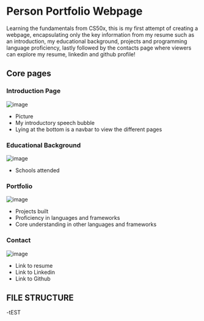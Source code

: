 # Person Portfolio Webpage
Learning the fundamentals from CS50x, this is my first attempt of creating a webpage, encapsulating only the key information from my resume such as an introduction, my educational background, projects and programming language proficiency, lastly followed by the contacts page where viewers can explore my resume, linkedin and github profile! 
## Core pages
### Introduction Page
![image](https://github.com/wzngekj/PersonalPortfolio/assets/147592707/97c12f86-f033-4da5-ac0a-63c5d2e32529)
- Picture
- My introductory speech bubble
- Lying at the bottom is a navbar to view the different pages
### Educational Background
![image](https://github.com/wzngekj/PersonalPortfolio/assets/147592707/7d0c5e8c-df3c-4dc2-8873-7e856c6e045a)
- Schools attended
### Portfolio
![image](https://github.com/wzngekj/PersonalPortfolio/assets/147592707/af5d54b1-a7bb-4ed4-aa9f-eefdb68b413c)
- Projects built
- Proficiency in languages and frameworks
- Core understanding in other languages and frameworks
### Contact
![image](https://github.com/wzngekj/PersonalPortfolio/assets/147592707/6c2abe63-9a52-4aff-8b9d-9e44332b91d7)
- Link to resume
- Link to Linkedin
- Link to Github
## FILE STRUCTURE
-tEST




